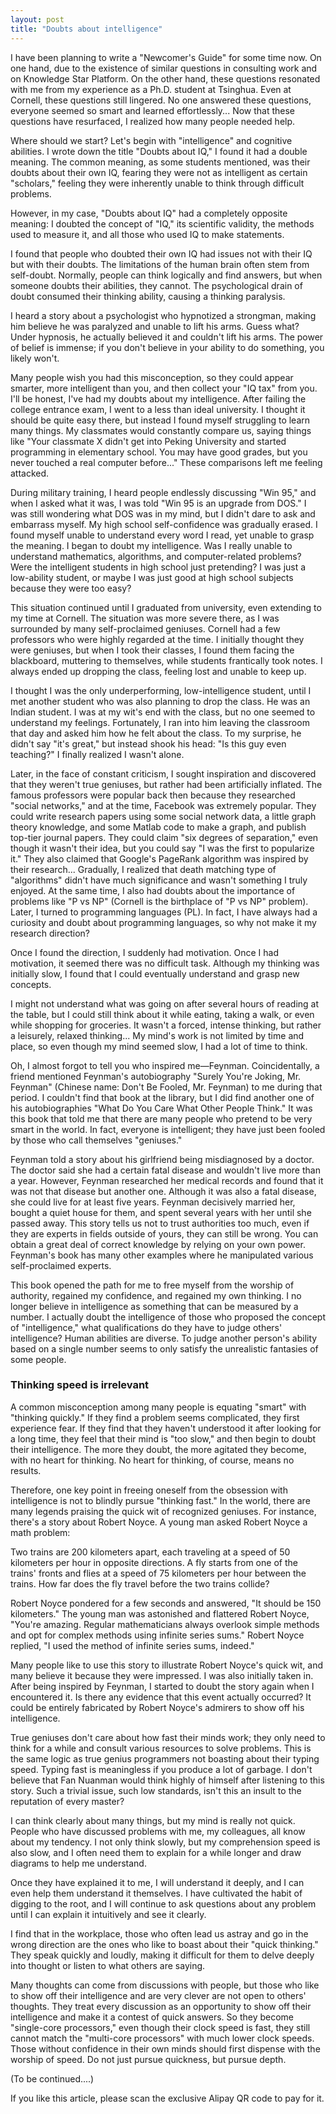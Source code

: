 ```yaml
---
layout: post
title: "Doubts about intelligence"
---
```



I have been planning to write a "Newcomer's Guide" for some time now. On one hand, due to the existence of similar questions in consulting work and on Knowledge Star Platform. On the other hand, these questions resonated with me from my experience as a Ph.D. student at Tsinghua. Even at Cornell, these questions still lingered. No one answered these questions, everyone seemed so smart and learned effortlessly... Now that these questions have resurfaced, I realized how many people needed help.

Where should we start? Let's begin with "intelligence" and cognitive abilities. I wrote down the title "Doubts about IQ," I found it had a double meaning. The common meaning, as some students mentioned, was their doubts about their own IQ, fearing they were not as intelligent as certain "scholars," feeling they were inherently unable to think through difficult problems.

However, in my case, "Doubts about IQ" had a completely opposite meaning: I doubted the concept of "IQ," its scientific validity, the methods used to measure it, and all those who used IQ to make statements.

I found that people who doubted their own IQ had issues not with their IQ but with their doubts. The limitations of the human brain often stem from self-doubt. Normally, people can think logically and find answers, but when someone doubts their abilities, they cannot. The psychological drain of doubt consumed their thinking ability, causing a thinking paralysis.

I heard a story about a psychologist who hypnotized a strongman, making him believe he was paralyzed and unable to lift his arms. Guess what? Under hypnosis, he actually believed it and couldn't lift his arms. The power of belief is immense; if you don't believe in your ability to do something, you likely won't.

Many people wish you had this misconception, so they could appear smarter, more intelligent than you, and then collect your "IQ tax" from you. I'll be honest, I've had my doubts about my intelligence. After failing the college entrance exam, I went to a less than ideal university. I thought it should be quite easy there, but instead I found myself struggling to learn many things. My classmates would constantly compare us, saying things like "Your classmate X didn't get into Peking University and started programming in elementary school. You may have good grades, but you never touched a real computer before..." These comparisons left me feeling attacked.

During military training, I heard people endlessly discussing "Win 95," and when I asked what it was, I was told "Win 95 is an upgrade from DOS." I was still wondering what DOS was in my mind, but I didn't dare to ask and embarrass myself. My high school self-confidence was gradually erased. I found myself unable to understand every word I read, yet unable to grasp the meaning. I began to doubt my intelligence. Was I really unable to understand mathematics, algorithms, and computer-related problems? Were the intelligent students in high school just pretending? I was just a low-ability student, or maybe I was just good at high school subjects because they were too easy?

This situation continued until I graduated from university, even extending to my time at Cornell. The situation was more severe there, as I was surrounded by many self-proclaimed geniuses. Cornell had a few professors who were highly regarded at the time. I initially thought they were geniuses, but when I took their classes, I found them facing the blackboard, muttering to themselves, while students frantically took notes. I always ended up dropping the class, feeling lost and unable to keep up.

I thought I was the only underperforming, low-intelligence student, until I met another student who was also planning to drop the class. He was an Indian student. I was at my wit's end with the class, but no one seemed to understand my feelings. Fortunately, I ran into him leaving the classroom that day and asked him how he felt about the class. To my surprise, he didn't say "it's great," but instead shook his head: "Is this guy even teaching?" I finally realized I wasn't alone.

Later, in the face of constant criticism, I sought inspiration and discovered that they weren't true geniuses, but rather had been artificially inflated. The famous professors were popular back then because they researched "social networks," and at the time, Facebook was extremely popular. They could write research papers using some social network data, a little graph theory knowledge, and some Matlab code to make a graph, and publish top-tier journal papers. They could claim "six degrees of separation," even though it wasn't their idea, but you could say "I was the first to popularize it." They also claimed that Google's PageRank algorithm was inspired by their research... Gradually, I realized that death matching type of "algorithms" didn't have much significance and wasn't something I truly enjoyed. At the same time, I also had doubts about the importance of problems like "P vs NP" (Cornell is the birthplace of "P vs NP" problem). Later, I turned to programming languages (PL). In fact, I have always had a curiosity and doubt about programming languages, so why not make it my research direction?

Once I found the direction, I suddenly had motivation. Once I had motivation, it seemed there was no difficult task. Although my thinking was initially slow, I found that I could eventually understand and grasp new concepts.

I might not understand what was going on after several hours of reading at the table, but I could still think about it while eating, taking a walk, or even while shopping for groceries. It wasn't a forced, intense thinking, but rather a leisurely, relaxed thinking... My mind's work is not limited by time and place, so even though my mind seemed slow, I had a lot of time to think.

Oh, I almost forgot to tell you who inspired me—Feynman. Coincidentally, a friend mentioned Feynman's autobiography "Surely You're Joking, Mr. Feynman" (Chinese name: Don't Be Fooled, Mr. Feynman) to me during that period. I couldn't find that book at the library, but I did find another one of his autobiographies "What Do You Care What Other People Think." It was this book that told me that there are many people who pretend to be very smart in the world. In fact, everyone is intelligent; they have just been fooled by those who call themselves "geniuses."

Feynman told a story about his girlfriend being misdiagnosed by a doctor. The doctor said she had a certain fatal disease and wouldn't live more than a year. However, Feynman researched her medical records and found that it was not that disease but another one. Although it was also a fatal disease, she could live for at least five years. Feynman decisively married her, bought a quiet house for them, and spent several years with her until she passed away. This story tells us not to trust authorities too much, even if they are experts in fields outside of yours, they can still be wrong. You can obtain a great deal of correct knowledge by relying on your own power. Feynman's book has many other examples where he manipulated various self-proclaimed experts.

This book opened the path for me to free myself from the worship of authority, regained my confidence, and regained my own thinking. I no longer believe in intelligence as something that can be measured by a number. I actually doubt the intelligence of those who proposed the concept of "intelligence," what qualifications do they have to judge others' intelligence? Human abilities are diverse. To judge another person's ability based on a single number seems to only satisfy the unrealistic fantasies of some people.

### Thinking speed is irrelevant

A common misconception among many people is equating "smart" with "thinking quickly." If they find a problem seems complicated, they first experience fear. If they find that they haven't understood it after looking for a long time, they feel that their mind is "too slow," and then begin to doubt their intelligence. The more they doubt, the more agitated they become, with no heart for thinking. No heart for thinking, of course, means no results.

Therefore, one key point in freeing oneself from the obsession with intelligence is not to blindly pursue "thinking fast." In the world, there are many legends praising the quick wit of recognized geniuses. For instance, there's a story about Robert Noyce. A young man asked Robert Noyce a math problem:

Two trains are 200 kilometers apart, each traveling at a speed of 50 kilometers per hour in opposite directions. A fly starts from one of the trains' fronts and flies at a speed of 75 kilometers per hour between the trains. How far does the fly travel before the two trains collide?

Robert Noyce pondered for a few seconds and answered, "It should be 150 kilometers." The young man was astonished and flattered Robert Noyce, "You're amazing. Regular mathematicians always overlook simple methods and opt for complex methods using infinite series sums." Robert Noyce replied, "I used the method of infinite series sums, indeed."

Many people like to use this story to illustrate Robert Noyce's quick wit, and many believe it because they were impressed. I was also initially taken in. After being inspired by Feynman, I started to doubt the story again when I encountered it. Is there any evidence that this event actually occurred? It could be entirely fabricated by Robert Noyce's admirers to show off his intelligence.

True geniuses don't care about how fast their minds work; they only need to think for a while and consult various resources to solve problems. This is the same logic as true genius programmers not boasting about their typing speed. Typing fast is meaningless if you produce a lot of garbage. I don't believe that Fan Nuanman would think highly of himself after listening to this story. Such a trivial issue, such low standards, isn't this an insult to the reputation of every master?

I can think clearly about many things, but my mind is really not quick. People who have discussed problems with me, my colleagues, all know about my tendency. I not only think slowly, but my comprehension speed is also slow, and I often need them to explain for a while longer and draw diagrams to help me understand.

Once they have explained it to me, I will understand it deeply, and I can even help them understand it themselves. I have cultivated the habit of digging to the root, and I will continue to ask questions about any problem until I can explain it intuitively and see it clearly.

I find that in the workplace, those who often lead us astray and go in the wrong direction are the ones who like to boast about their "quick thinking." They speak quickly and loudly, making it difficult for them to delve deeply into thought or listen to what others are saying.

Many thoughts can come from discussions with people, but those who like to show off their intelligence and are very clever are not open to others' thoughts. They treat every discussion as an opportunity to show off their intelligence and make it a contest of quick answers. So they become "single-core processors," even though their clock speed is fast, they still cannot match the "multi-core processors" with much lower clock speeds. Those without confidence in their own minds should first dispense with the worship of speed. Do not just pursue quickness, but pursue depth.

(To be continued....)

If you like this article, please scan the exclusive Alipay QR code to pay for it.